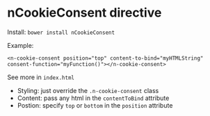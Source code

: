 # nCookieConsent directive

Install: `bower install nCookieConsent`

Example:
```
<n-cookie-consent position="top" content-to-bind="myHTMLString" consent-function="myFunction()"></n-cookie-consent>
```

See more in `index.html`

* Styling: just override the `.n-cookie-consent` class
* Content: pass any html in the `contentToBind` attribute
* Postion: specify `top` or `bottom` in the `position` attribute

